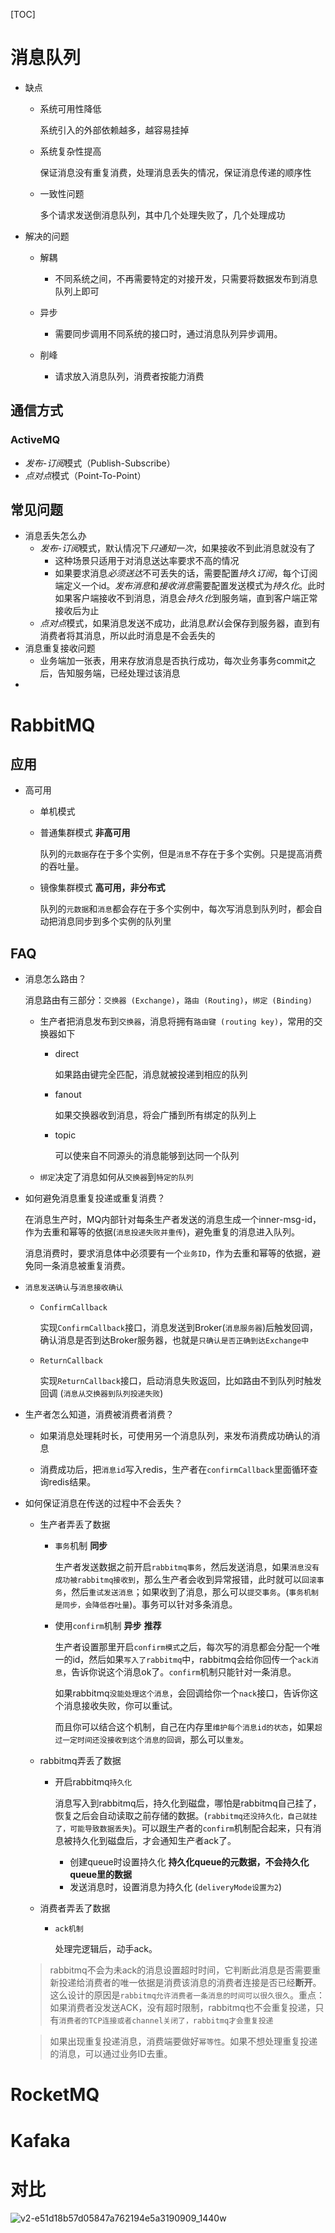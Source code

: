 [TOC]

# 消息队列

+ 缺点

  + 系统可用性降低
    
    系统引入的外部依赖越多，越容易挂掉
    
  + 系统复杂性提高

    保证消息没有重复消费，处理消息丢失的情况，保证消息传递的顺序性

  + 一致性问题

    多个请求发送倒消息队列，其中几个处理失败了，几个处理成功

+ 解决的问题

  + 解耦

    + 不同系统之间，不再需要特定的对接开发，只需要将数据发布到消息队列上即可

  + 异步

    + 需要同步调用不同系统的接口时，通过消息队列异步调用。

  + 削峰

    + 请求放入消息队列，消费者按能力消费


## 通信方式

### ActiveMQ

+ *发布-订阅*模式（Publish-Subscribe）
+ *点对点*模式（Point-To-Point）

## 常见问题

+ 消息丢失怎么办
  + *发布-订阅*模式，默认情况下*只通知一次*，如果接收不到此消息就没有了
    + 这种场景只适用于对消息送达率要求不高的情况
    + 如果要求消息*必须送达*不可丢失的话，需要配置*持久订阅*，每个订阅端定义一个id。*发布消息*和*接收消息*需要配置发送模式为*持久化*。此时如果客户端接收不到消息，消息会*持久化*到服务端，直到客户端正常接收后为止
  + *点对点*模式，如果消息发送不成功，此消息*默认*会保存到服务器，直到有消费者将其消息，所以此时消息是不会丢失的
+ 消息重复接收问题
  + 业务端加一张表，用来存放消息是否执行成功，每次业务事务commit之后，告知服务端，已经处理过该消息
+ 





# RabbitMQ

## 应用

+ 高可用

  + 单机模式

  + 普通集群模式 **非高可用**

    队列的`元数据`存在于多个实例，但是`消息`不存在于多个实例。只是提高消费的吞吐量。

  + 镜像集群模式 **高可用，非分布式**

    队列的`元数据`和`消息`都会存在于多个实例中，每次写消息到队列时，都会自动把消息同步到多个实例的队列里

## FAQ

+ 消息怎么路由？

  消息路由有三部分：`交换器 (Exchange)`，`路由 (Routing)`，`绑定 (Binding)`

  + 生产者把消息发布到`交换器`，消息将拥有`路由键 (routing key)`，常用的交换器如下

    + direct

      如果路由键完全匹配，消息就被投递到相应的队列

    + fanout

      如果交换器收到消息，将会广播到所有绑定的队列上

    + topic

      可以使来自不同源头的消息能够到达同一个队列

  + `绑定`决定了消息如何从`交换器`到`特定的队列`

+ 如何避免消息重复投递或重复消费？

  在消息生产时，MQ内部针对每条生产者发送的消息生成一个inner-msg-id，作为去重和幂等的依据(`消息投递失败并重传`)，避免重复的消息进入队列。

  消息消费时，要求消息体中必须要有一个`业务ID`，作为去重和幂等的依据，避免同一条消息被重复消费。

+ `消息发送确认`与`消息接收确认`

  + `ConfirmCallback`

    实现`ConfirmCallback`接口，消息发送到Broker(`消息服务器`)后触发回调，确认消息是否到达Broker服务器，也就是`只确认是否正确到达Exchange中`

  + `ReturnCallback`

    实现`ReturnCallback`接口，启动消息失败返回，比如路由不到队列时触发回调 (`消息从交换器到队列投递失败`)

+ 生产者怎么知道，消费被消费者消费？

  + 如果消息处理耗时长，可使用另一个消息队列，来发布消费成功确认的消息

  + 消费成功后，把`消息id`写入redis，生产者在`confirmCallback`里面循环查询redis结果。

+ 如何保证消息在传送的过程中不会丢失？

  + 生产者弄丢了数据

    + `事务`机制 **同步**

      生产者发送数据之前开启`rabbitmq事务`，然后发送消息，如果`消息没有成功被rabbitmq接收到`，那么生产者会收到异常报错，此时就可以`回滚事务`，然后`重试发送消息`；如果收到了消息，那么可以`提交事务`。(`事务机制是同步，会降低吞吐量`)。事务可以针对多条消息。

    + 使用`confirm`机制 **异步** **推荐**

      生产者设置那里开启`confirm模式`之后，每次写的消息都会分配一个唯一的id，然后如果`写入了rabbitmq`中，rabbitmq会给你回传一个`ack消息`，告诉你说这个消息ok了。`confirm`机制只能针对一条消息。

      如果rabbitmq`没能处理这个消息`，会回调给你一个`nack`接口，告诉你这个消息接收失败，你可以重试。

      而且你可以结合这个机制，自己在内存里`维护每个消息id的状态`，如果`超过一定时间还没接收到这个消息的回调`，那么可以`重发`。

  + rabbitmq弄丢了数据

    + 开启rabbitmq`持久化`

      消息写入到rabbitmq后，持久化到磁盘，哪怕是rabbitmq自己挂了，恢复之后会自动读取之前存储的数据。(`rabbitmq还没持久化，自己就挂了，可能导致数据丢失`)。可以跟生产者的`confirm`机制配合起来，只有消息被持久化到磁盘后，才会通知生产者ack了。

      + 创建queue时设置持久化 **持久化queue的元数据，不会持久化queue里的数据**
      + 发送消息时，设置消息为持久化 (`deliveryMode设置为2`)

  + 消费者弄丢了数据

    + `ack机制`

      处理完逻辑后，动手ack。

  > rabbitmq不会为未ack的消息设置超时时间，它判断此消息是否需要重新投递给消费者的唯一依据是消费该消息的消费者连接是否已经**断开**。这么设计的原因是`rabbitmq允许消费者一条消息的时间可以很久很久`。重点：如果消费者没发送ACK，没有超时限制，rabbitmq也不会重复投递，只有`消费者的TCP连接或者channel关闭了，rabbitmq才会重复投递`

  > 如果出现重复投递消息，消费端要做好`幂等性`。如果不想处理重复投递的消息，可以通过业务ID去重。

  

  

  

  



# RocketMQ

# Kafaka

# 对比

![v2-e51d18b57d05847a762194e5a3190909_1440w](../images/v2-e51d18b57d05847a762194e5a3190909_1440w.jpg)
